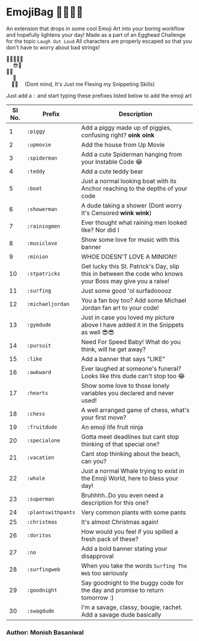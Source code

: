 # EmojiBag 🥳😂😎🤓
An extension that drops in some cool Emoji Art into your boring workflow and hopefully lightens your day! Made as a part of an Egghead Challenge for the topic `Laugh Out Loud` All characters are properly escaped so that you don't have to worry about bad strings!

⁣🎱➖👊➖🎱<br>
   😎👃<br>
⁣💪🎽<br>
   👖<br>
  👟👟
  (Dont mind, It's Just me Flexing my Snippeting Skills)

Just add a `:` and start typing these prefixes listed below to add the emoji art

| Sl No.| Prefix | Description |
| ----------- | ----------- | ----------- |
| 1  | `:piggy` | Add a piggy made up of piggies, confusing right? **oink oink** |
| 2  | `:upmovie` | Add the house from Up Movie |
| 3  | `:spiderman` | Add a cute Spiderman hanging from your Instable Code 😂 |
| 4  | `:teddy` | Add a cute teddy bear |
| 5  | `:boat` | Just a normal looking boat with its Anchor reaching to the depths of your code |
| 6  | `:showerman` | A dude taking a shower (Dont worry It's Censored **wink wink**) |
| 7  | `:rainingmen` | Ever thought what raining men looked like? Nor did I |
| 8  | `:musiclove` | Show some love for music with this banner |
| 9  | `:minion` | WHOE DOESN'T LOVE A MINION!!|
| 10  | `:stpatricks` | Get lucky this St. Patrick's Day, slip this in between the code who knows your Boss may give you a raise! |
| 11  | `:surfing` | Just some good 'ol surfadooooz |
| 12 | `:michaeljordan` | You a fan boy too? Add some Michael Jordan fan art to your code! |
| 13 | `:gymdude` | Just in case you loved my picture above I have added it in the Snippets as well 😎😎 |
| 14 | `:pursuit` | Need For Speed Baby! What do you think, will he get away? |
| 15 | `:like` | Add a banner that says "LIKE" |
| 16 | `:awkward` | Ever laughed at someone's funeral? Looks like this dude can't stop too 😂 |
| 17 | `:hearts` | Show some love to those lonely variables you declared and never used! |
| 18 | `:chess` | A well arranged game of chess, what's your first move? |
| 19 | `:fruitdude` | An emoji life fruit ninja|
| 20 | `:specialone` | Gotta meet deadlines but cant stop thinking of that special one? |
| 21 | `:vacation` | Cant stop thinking about the beach, can you? |
| 22 | `:whale` | Just a normal Whale trying to exist in the Emoji World, here to bless your day! |
| 23 | `:superman` | Bruhhhh..Do you even need a description for this one?|
| 24 | `:plantswithpants` | Very common plants with some pants |
| 25 | `:christmas` | It's almost Christmas again! |
| 26 | `:doritos` | How would you feel if you spilled a fresh pack of these? |
| 27 | `:no` | Add a bold banner stating your disapproval |
| 28 | `:surfingweb` | When you take the words `Surfing The Web` too seriously |
| 29 | `:goodnight` | Say goodnight to the buggy code for the day and promise to return tomorrow :) |
| 30 | `:swagdude` | I'm a savage, classy, bougie, rachet. Add a savage dude basically |


### Author: Monish Basaniwal
